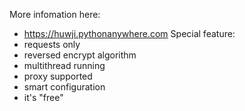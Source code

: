 More infomation here:
- https://huwji.pythonanywhere.com
Special feature:
- requests only
- reversed encrypt algorithm
- multithread running
- proxy supported
- smart configuration
- it's "free"
